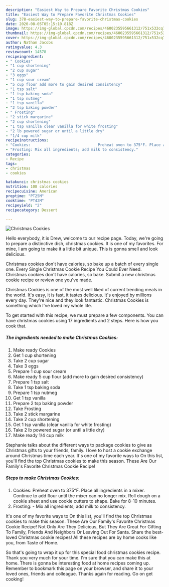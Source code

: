 ```yaml
---
description: "Easiest Way to Prepare Favorite Christmas Cookies"
title: "Easiest Way to Prepare Favorite Christmas Cookies"
slug: 378-easiest-way-to-prepare-favorite-christmas-cookies
date: 2020-08-05T05:15:10.818Z
image: https://img-global.cpcdn.com/recipes/4600235595661312/751x532cq70/christmas-cookies-recipe-main-photo.jpg
thumbnail: https://img-global.cpcdn.com/recipes/4600235595661312/751x532cq70/christmas-cookies-recipe-main-photo.jpg
cover: https://img-global.cpcdn.com/recipes/4600235595661312/751x532cq70/christmas-cookies-recipe-main-photo.jpg
author: Nathan Jacobs
ratingvalue: 4.3
reviewcount: 14578
recipeingredient:
- " Cookies"
- "1 cup shortening"
- "2 cup sugar"
- "3 eggs"
- "1 cup sour cream"
- "5 cup flour add more to gain desired consistency"
- "1 tsp salt"
- "1 tsp baking soda"
- "1 tsp nutmeg"
- "1 tsp vanilla"
- "2 tsp baking powder"
- " Frosting"
- "2 stick margarine"
- "2 cup shortening"
- "1 tsp vanilla clear vanilla for white frosting"
- "2 lb powered sugar or until a little dry"
- "1/4 cup milk"
recipeinstructions:
- "Cookies:                              Preheat oven to 375°F. Place all ingredients in a mixer. Continue to add flour until the mixer can no longer mix. Roll dough on a cookie sheet and use cookie cutters to shape. Bake for 8-10 minutes."
- "Frosting: Mix all ingredients; add milk to consistency."
categories:
- Recipe
tags:
- christmas
- cookies

katakunci: christmas cookies 
nutrition: 108 calories
recipecuisine: American
preptime: "PT25M"
cooktime: "PT42M"
recipeyield: "2"
recipecategory: Dessert

---
```



![Christmas Cookies](https://img-global.cpcdn.com/recipes/4600235595661312/751x532cq70/christmas-cookies-recipe-main-photo.jpg)

Hello everybody, it is Drew, welcome to our recipe page. Today, we're going to prepare a distinctive dish, christmas cookies. It is one of my favorites. For mine, I am going to make it a little bit unique. This is gonna smell and look delicious.

Christmas cookies don&#39;t have calories, so bake up a batch of every single one. Every Single Christmas Cookie Recipe You Could Ever Need. Christmas cookies don&#39;t have calories, so bake. Submit a new christmas cookie recipe or review one you&#39;ve made.

Christmas Cookies is one of the most well liked of current trending meals in the world. It's easy, it is fast, it tastes delicious. It's enjoyed by millions every day. They're nice and they look fantastic. Christmas Cookies is something which I've loved my whole life.


To get started with this recipe, we must prepare a few components. You can have christmas cookies using 17 ingredients and 2 steps. Here is how you cook that.

<!--inarticleads1-->

##### The ingredients needed to make Christmas Cookies:

1. Make ready  Cookies
1. Get 1 cup shortening
1. Take 2 cup sugar
1. Take 3 eggs
1. Prepare 1 cup sour cream
1. Make ready 5 cup flour (add more to gain desired consistency)
1. Prepare 1 tsp salt
1. Take 1 tsp baking soda
1. Prepare 1 tsp nutmeg
1. Get 1 tsp vanilla
1. Prepare 2 tsp baking powder
1. Take  Frosting
1. Take 2 stick margarine
1. Take 2 cup shortening
1. Get 1 tsp vanilla (clear vanilla for white frosting)
1. Take 2 lb powered sugar (or until a little dry)
1. Make ready 1/4 cup milk


Stephanie talks about the different ways to package cookies to give as Christmas gifts to your friends, family. I love to host a cookie exchange around Christmas time each year. It&#39;s one of my favorite ways to On this list, you&#39;ll find the top Christmas cookies to make this season. These Are Our Family&#39;s Favorite Christmas Cookie Recipe! 

<!--inarticleads2-->

##### Steps to make Christmas Cookies:

1. Cookies:                              Preheat oven to 375°F. Place all ingredients in a mixer. Continue to add flour until the mixer can no longer mix. Roll dough on a cookie sheet and use cookie cutters to shape. Bake for 8-10 minutes.
1. Frosting: - Mix all ingredients; add milk to consistency.


It&#39;s one of my favorite ways to On this list, you&#39;ll find the top Christmas cookies to make this season. These Are Our Family&#39;s Favorite Christmas Cookie Recipe! Not Only Are They Delicious, But They Are Great For Gifting To Family, Friends And Neighbors Or Leaving Out For Santa. Share the best-loved Christmas cookie recipes! All these recipes are by home cooks like you, from Taste of Home. 

So that's going to wrap it up for this special food christmas cookies recipe. Thank you very much for your time. I'm sure that you can make this at home. There is gonna be interesting food at home recipes coming up. Remember to bookmark this page on your browser, and share it to your loved ones, friends and colleague. Thanks again for reading. Go on get cooking!
